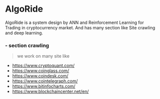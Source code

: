 # AlgoRide
AlgoRide is a system design by ANN and Reinforcement Learning for Trading in cryptocurrency market. And has many section like Site crawling and deep learning.


### - section crawling
> we work on many site like
  -  https://www.cryptoquant.com/
  -  https://www.coinglass.com/
  -  https://www.coindesk.com/
  -  https://www.cointelegraph.com/
  -  https://www.bitinfocharts.com/
  -  https://www.blockchaincenter.net/en/
